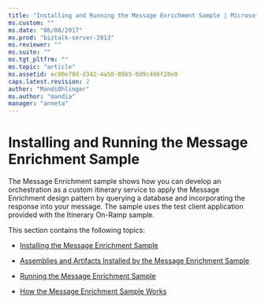 ```yaml
---
title: "Installing and Running the Message Enrichment Sample | Microsoft Docs"
ms.custom: ""
ms.date: "06/08/2017"
ms.prod: "biztalk-server-2013"
ms.reviewer: ""
ms.suite: ""
ms.tgt_pltfrm: ""
ms.topic: "article"
ms.assetid: ec00e70d-d342-4a50-89b5-0d9c496f28e0
caps.latest.revision: 2
author: "MandiOhlinger"
ms.author: "mandia"
manager: "anneta"
---
```

# Installing and Running the Message Enrichment Sample
The Message Enrichment sample shows how you can develop an orchestration as a custom itinerary service to apply the Message Enrichment design pattern by querying a database and incorporating the response into your message. The sample uses the test client application provided with the Itinerary On-Ramp sample.  
  
 This section contains the following topics:  
  
-   [Installing the Message Enrichment Sample](../esb-toolkit/installing-the-message-enrichment-sample.md)  
  
-   [Assemblies and Artifacts Installed by the Message Enrichment Sample](../esb-toolkit/assemblies-and-artifacts-installed-by-the-message-enrichment-sample.md)  
  
-   [Running the Message Enrichment Sample](../esb-toolkit/running-the-message-enrichment-sample.md)  
  
-   [How the Message Enrichment Sample Works](../esb-toolkit/how-the-message-enrichment-sample-works.md)